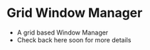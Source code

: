 Grid Window Manager
===================
- A grid based Window Manager
- Check back here soon for more details
